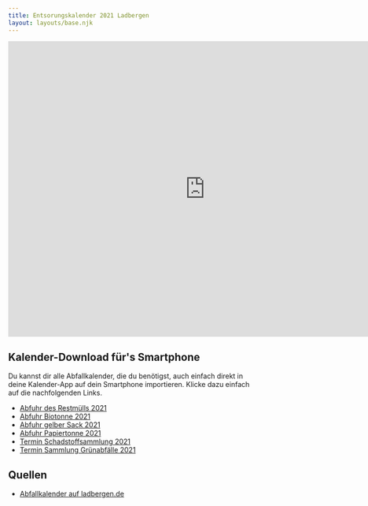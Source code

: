 ```yaml
---
title: Entsorungskalender 2021 Ladbergen
layout: layouts/base.njk
---
```


<div class="responsiveCal">
    <iframe src="https://calendar.google.com/calendar/embed?height=600&amp;wkst=2&amp;bgcolor=%23ffffff&amp;ctz=Europe%2FBerlin&amp;src=bWVpbmxhZGJlcmdlbkBnbWFpbC5jb20&amp;src=bHU0cWIyaDM0Mm5xdmZxdmF1OXR1NGJtZnNAZ3JvdXAuY2FsZW5kYXIuZ29vZ2xlLmNvbQ&amp;src=a3BrY2lxbzY5MzQwcXZyMDBxZjYzMmtqN3NAZ3JvdXAuY2FsZW5kYXIuZ29vZ2xlLmNvbQ&amp;src=ZTAwOWFhNDFjdnQwaWk4bWdqbnA1NHA3djhAZ3JvdXAuY2FsZW5kYXIuZ29vZ2xlLmNvbQ&amp;src=bDBkNWpxZnJzcjlkaThmcnJnb29vdDVhczRAZ3JvdXAuY2FsZW5kYXIuZ29vZ2xlLmNvbQ&amp;src=aGh0dHJsdDFrbDdvMW05Z3UycjBtbmRlMW9AZ3JvdXAuY2FsZW5kYXIuZ29vZ2xlLmNvbQ&amp;color=%23a39f9b&amp;color=%23795548&amp;color=%23F6BF26&amp;color=%2333B679&amp;color=%23039BE5&amp;color=%23D81B60&amp;title=Entsorgungskalender%202021&amp;showTitle=0" style="border-width:0" width="800" height="600" frameborder="0" scrolling="no"></iframe>
</div>

## Kalender-Download für's Smartphone

Du kannst dir alle Abfallkalender, die du benötigst, auch einfach direkt in deine Kalender-App auf dein Smartphone importieren. Klicke dazu einfach auf die nachfolgenden Links.

- [Abfuhr des Restmülls 2021](/ics/entsorgungskalender-ladbergen-2021-restmuell.ics)
- [Abfuhr Biotonne 2021](/ics/entsorgungskalender-ladbergen-2021-biotonne.ics)
- [Abfuhr gelber Sack 2021](/ics/entsorgungskalender-ladbergen-2021-gelber-sack.ics)
- [Abfuhr Papiertonne 2021](/ics/entsorgungskalender-ladbergen-2021-papiertonne.ics)
- [Termin Schadstoffsammlung 2021](/ics/entsorgungskalender-ladbergen-2021-schadstoffsammlung.ics)
- [Termin Sammlung Grünabfälle 2021](/ics/entsorgungskalender-ladbergen-2021-gruenabfaelle.ics)

## Quellen

- [Abfallkalender auf ladbergen.de](https://www.ladbergen.de/verwaltung/dienstleistungen/formular.php?id=28&menuid=4&topmenu=2&did=70)

<!-- <div class="nakedLink">

Latest deploy status: [![Netlify Status](https://api.netlify.com/api/v1/badges/056b4a67-70e6-4af4-9be5-dee151b8e906/deploy-status)](https://app.netlify.com/sites/eleventyone/deploys)

</div>

## One-click deploy

To get your own instance of this [Eleventy](https://11ty.io) starter project cloned and deploying to [Netlify](https://www.netlify.com) very quickly, just click the button below and follow the instructions.

<div class="nakedLink">

[![Deploy to Netlify](https://www.netlify.com/img/deploy/button.svg)](https://app.netlify.com/start/deploy?repository=https://github.com/philhawksworth/eleventyone)

</div>

## 👆 Wait, what happens when I click that button?

Good question. Here's what it will do...

1. Netlify will clone the [git repository]({{pkg.repository.url}}) of this project into your GitHub account. You will be asked for the required permissions to add the repo for you.
2. They'll create a new site for you in Netlify, and configure it to use your shiny new repo. Right away you'll be able to deploy changes simply by pushing changes to your repo.
3. That's it really. -->

